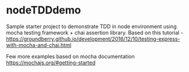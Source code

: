 # nodeTDDdemo


Sample starter project to demonstrate TDD in node environment using mocha testing framework + chai assertion library. 
Based on this tutorial - 
https://groundberry.github.io/development/2016/12/10/testing-express-with-mocha-and-chai.html

Few more examples based on mocha documentation
https://mochajs.org/#getting-started

